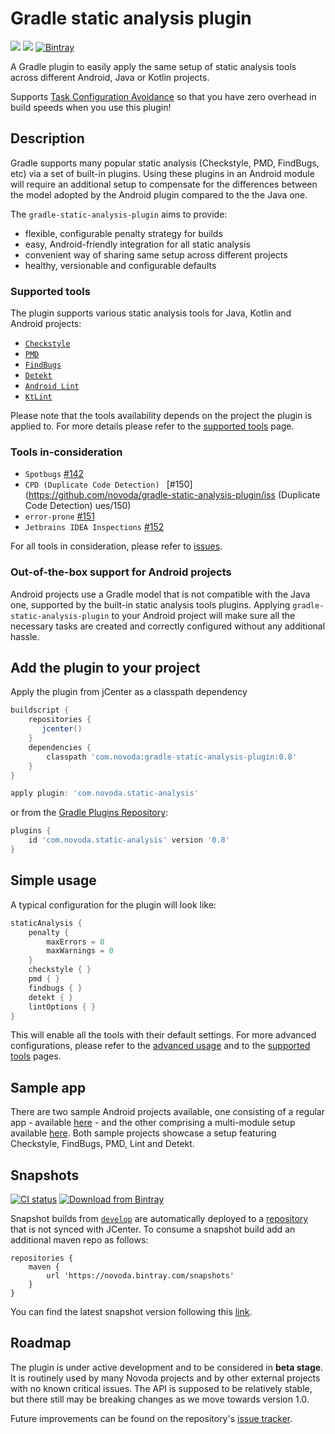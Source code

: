 # Gradle static analysis plugin
[![](https://ci.novoda.com/buildStatus/icon?job=gradle-static-analysis-plugin)](https://ci.novoda.com/job/gradle-static-analysis-plugin/lastSuccessfulBuild) [![](https://img.shields.io/badge/License-Apache%202.0-lightgrey.svg)](LICENSE.txt) [![Bintray](https://api.bintray.com/packages/novoda/maven/gradle-static-analysis-plugin/images/download.svg)](https://bintray.com/novoda/maven/gradle-static-analysis-plugin/_latestVersion)

A Gradle plugin to easily apply the same setup of static analysis tools across different Android, Java or Kotlin projects.

Supports [Task Configuration Avoidance](https://docs.gradle.org/current/userguide/task_configuration_avoidance.html) so that you have zero overhead in build speeds when you use this plugin!

## Description
Gradle supports many popular static analysis (Checkstyle, PMD, FindBugs, etc) via a set of built-in plugins.
Using these plugins in an Android module will require an additional setup to compensate for the differences between
the model adopted by the Android plugin compared to the the Java one.

The `gradle-static-analysis-plugin` aims to provide:
- flexible, configurable penalty strategy for builds
- easy, Android-friendly integration for all static analysis
- convenient way of sharing same setup across different projects
- healthy, versionable and configurable defaults

### Supported tools
The plugin supports various static analysis tools for Java, Kotlin and Android projects:

 * [`Checkstyle`](docs/tools/checkstyle.md)
 * [`PMD`](docs/tools/pmd.md)
 * [`FindBugs`](docs/tools/findbugs.md)
 * [`Detekt`](docs/tools/detekt.md)
 * [`Android Lint`](docs/tools/android_lint.md)
 * [`KtLint`](docs/tools/ktlint.md)
 
Please note that the tools availability depends on the project the plugin is applied to. For more details please refer to the
[supported tools](docs/supported-tools.md) page.

### Tools in-consideration
                          
 * `Spotbugs` [#142](https://github.com/novoda/gradle-static-analysis-plugin/issues/142)
 * `CPD (Duplicate Code Detection) ` [#150](https://github.com/novoda/gradle-static-analysis-plugin/iss (Duplicate Code Detection) ues/150)
 * `error-prone` [#151](https://github.com/novoda/gradle-static-analysis-plugin/issues/151)
 * `Jetbrains IDEA Inspections` [#152](https://github.com/novoda/gradle-static-analysis-plugin/issues/152)

For all tools in consideration, please refer to [issues](https://github.com/novoda/gradle-static-analysis-plugin/issues?q=is%3Aissue+is%3Aopen+label%3A%22new+tool%22). 

### Out-of-the-box support for Android projects
Android projects use a Gradle model that is not compatible with the Java one, supported by the built-in static analysis tools plugins.
Applying `gradle-static-analysis-plugin` to your Android project will make sure all the necessary tasks are created and correctly configured
without any additional hassle.

## Add the plugin to your project
Apply the plugin from jCenter as a classpath dependency

```gradle
buildscript {
    repositories {
       jcenter()
    }
    dependencies {
        classpath 'com.novoda:gradle-static-analysis-plugin:0.8'
    }
}

apply plugin: 'com.novoda.static-analysis'
```
        
or from the [Gradle Plugins Repository](https://plugins.gradle.org/):

```gradle
plugins {
    id 'com.novoda.static-analysis' version '0.8'
}

```

## Simple usage
A typical configuration for the plugin will look like:

```gradle
staticAnalysis {
    penalty {
        maxErrors = 0
        maxWarnings = 0
    }
    checkstyle { }
    pmd { }
    findbugs { }
    detekt { }
    lintOptions { }
}
```

This will enable all the tools with their default settings. For more advanced configurations, please refer to the
[advanced usage](docs/advanced-usage.md) and to the [supported tools](docs/supported-tools.md) pages.

## Sample app
There are two sample Android projects available, one consisting of a regular app - available [here](https://github.com/novoda/gradle-static-analysis-plugin/tree/master/sample) - and the other comprising a multi-module setup available [here](https://github.com/novoda/gradle-static-analysis-plugin/tree/master/sample-multi-module). Both sample projects showcase a setup featuring Checkstyle, FindBugs, PMD, Lint and Detekt.

## Snapshots
[![CI status](https://ci.novoda.com/buildStatus/icon?job=gradle-static-analysis-plugin-snapshot)](https://ci.novoda.com/job/gradle-static-analysis-plugin-snapshot/lastBuild/console) [![Download from Bintray](https://api.bintray.com/packages/novoda/snapshots/gradle-static-analysis-plugin/images/download.svg)](https://bintray.com/novoda/snapshots/gradle-static-analysis-plugin/_latestVersion)

Snapshot builds from [`develop`](https://github.com/novoda/gradle-static-analysis-plugin/compare/master...develop) are automatically deployed to a [repository](https://bintray.com/novoda/snapshots/gradle-static-analysis-plugin/_latestVersion) that is not synced with JCenter.
To consume a snapshot build add an additional maven repo as follows:
```
repositories {
    maven {
        url 'https://novoda.bintray.com/snapshots'
    }
}
```

You can find the latest snapshot version following this [link](https://bintray.com/novoda/snapshots/gradle-static-analysis-plugin/_latestVersion).

## Roadmap
The plugin is under active development and to be considered in **beta stage**. It is routinely used by many Novoda projects and
by other external projects with no known critical issues. The API is supposed to be relatively stable, but there still may be
breaking changes as we move towards version 1.0.

Future improvements can be found on the repository's
[issue tracker](https://github.com/novoda/gradle-static-analysis-plugin/issues?q=is%3Aopen+is%3Aissue+label%3Aenhancement).
